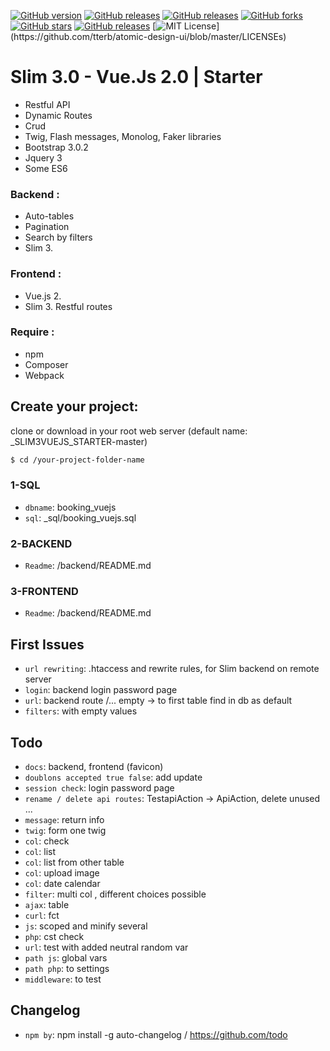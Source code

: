 [![GitHub version](https://img.shields.io/badge/version-build-green)](version-build-green)
[![GitHub releases](https://img.shields.io/badge/release-v0.8.1-blue)](https://img.shields.io/badge/release-v0.5.1-blue)
[![GitHub releases](https://img.shields.io/badge/issues-9-green)](https://img.shields.io/badge/issues-9-green)
[![GitHub forks](https://img.shields.io/github/forks/vincseize/_PAGINATION)](https://github.com/vincseize/_PAGINATION/network)
[![GitHub stars](https://img.shields.io/github/stars/vincseize/_PAGINATION)](https://github.com/vincseize/_PAGINATION/stargazers)
[![GitHub releases](https://img.shields.io/badge/zipped-680ko-yellow)](https://img.shields.io/badge/zipped-680ko-yellow)
[![MIT License](https://img.shields.io/apm/l/atomic-design-ui.svg?)](https://github.com/tterb/atomic-design-ui/blob/master/LICENSEs)
<!-- [![GitHub issues](https://img.shields.io/github/issues/vincseize/_PAGINATION)](https://github.com/vincseize/_PAGINATION/issues) -->

# Slim 3.0 - Vue.Js 2.0 | Starter 

- Restful API
- Dynamic Routes
- Crud
- Twig, Flash messages, Monolog, Faker libraries
- Bootstrap 3.0.2
- Jquery 3
- Some ES6 

### Backend : 

- Auto-tables
- Pagination
- Search by filters
- Slim 3.

### Frontend : 

- Vue.js 2.
- Slim 3. Restful routes

### Require : 

- npm
- Composer
- Webpack

## Create your project:

clone or download in your root web server
(default name: _SLIM3VUEJS_STARTER-master)
```sh
$ cd /your-project-folder-name
```

### 1-SQL

* `dbname`: booking_vuejs
* `sql`: _sql/booking_vuejs.sql

### 2-BACKEND

* `Readme`: /backend/README.md

### 3-FRONTEND
* `Readme`: /backend/README.md

## First Issues

* `url rewriting`: .htaccess and rewrite rules, for Slim backend on remote server
* `login`: backend login password page
* `url`: backend route /... empty -> to first table find in db as default
* `filters`: with empty values

## Todo

* `docs`: backend, frontend (favicon)
* `doublons accepted true false`: add update
* `session check`: login password page
* `rename / delete api routes`: TestapiAction -> ApiAction, delete unused ...
* `message`: return info
* `twig`: form one twig
* `col`: check
* `col`: list 
* `col`: list from other table
* `col`: upload image
* `col`: date calendar
* `filter`: multi col , different choices possible
* `ajax`: table
* `curl`: fct
* `js`: scoped and minify several
* `php`: cst check
* `url`: test with added neutral random var
* `path js`: global vars
* `path php`: to settings
* `middleware`: to test

## Changelog

* `npm by`: npm install -g auto-changelog / https://github.com/todo

